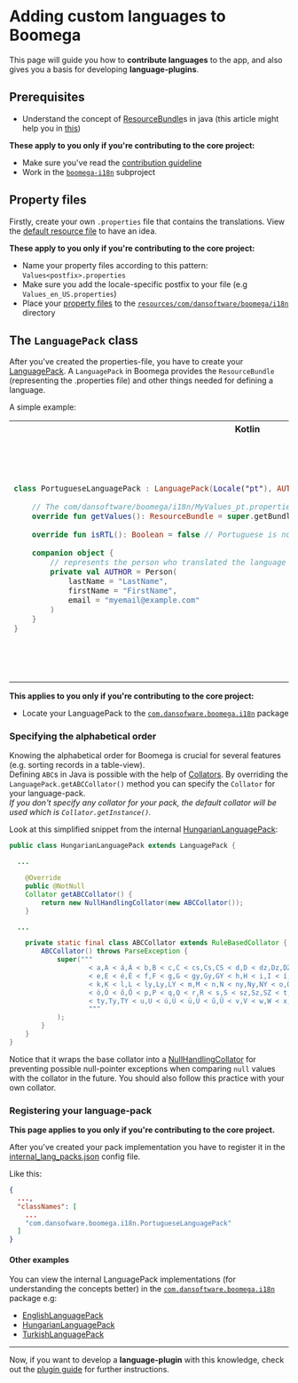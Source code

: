 # Adding custom languages to Boomega

This page will guide you how to **contribute languages** to the app, and also gives you a basis for developing
**language-plugins**.

## Prerequisites

* Understand the concept
  of [ResourceBundle](https://docs.oracle.com/en/java/javase/17/docs/api/java.base/java/util/ResourceBundle.html)s in
  java (this article might help you in [this](https://www.baeldung.com/java-resourcebundle))

**These apply to you only if you're contributing to the core project:**

* Make sure you've read the [contribution guideline](/CONTRIBUTING.md)
* Work in the [`boomega-i18n`](/boomega-i18n) subproject

## Property files

Firstly, create your own `.properties` file that contains the translations. View
the [default resource file](/boomega-i18n/src/main/resources/com/dansoftware/boomega/i18n/Values.properties) to have an
idea.

**These apply to you only if you're contributing to the core project:**

* Name your property files according to this pattern: `Values<postfix>.properties`
* Make sure you add the locale-specific postfix to your file (e.g `Values_en_US.properties`)
* Place your [property files](#property-files) to
  the [`resources/com/dansoftware/boomega/i18n`](/boomega-i18n/src/main/resources/com/dansoftware/boomega/i18n)
  directory

## The `LanguagePack` class

After you've created the properties-file, you have to create
your [LanguagePack](/boomega-i18n/src/main/java/com/dansoftware/boomega/i18n/api/LanguagePack.java). A `LanguagePack` in
Boomega provides the `ResourceBundle` (representing the .properties file)
and other things needed for defining a language.

A simple example:

<table>

<tr>
<th>Kotlin</th>
<th>Java</th>
</tr>

<tr>

<td>

```kotlin
class PortugueseLanguagePack : LanguagePack(Locale("pt"), AUTHOR) {

    // The com/dansoftware/boomega/i18n/MyValues_pt.properties file
    override fun getValues(): ResourceBundle = super.getBundle("com.dansoftware.boomega.i18n.MyValues")

    override fun isRTL(): Boolean = false // Portuguese is not a right-to-left language

    companion object {
        // represents the person who translated the language
        private val AUTHOR = Person(
            lastName = "LastName",
            firstName = "FirstName",
            email = "myemail@example.com"
        )
    }
}
```

</td>

<td>

```java
public class PortugueseLanguagePack extends LanguagePack {

    // the Locale representing the language we want to translate to (in this case Portuguese)
    private static final Locale LOCALE = new Locale("pt");

    // represents the person who translated the language
    private static final Person AUTHOR = new Person("LastName", "FirstName", "myemail@example.com");

    protected PortugueseLanguagePack() {
        super(LOCALE, AUTHOR);
    }

    @Override
    public @NotNull
    ResourceBundle getValues() {
        //The com/dansoftware/boomega/i18n/MyValues_pt.properties file
        return super.getBundle("com.dansoftware.boomega.i18n.MyValues");
    }

    @Override
    protected boolean isRTL() {
        return false; // Portuguese is not a right-to-left language
    }
}
```

</td>

</tr>
</table>

**This applies to you only if you're contributing to the core project:**

* Locate your LanguagePack to
  the [`com.dansofware.boomega.i18n`](/boomega-i18n/src/main/java/com/dansoftware/boomega/i18n) package

### Specifying the alphabetical order

Knowing the alphabetical order for Boomega is crucial for several features (e.g. sorting records in a table-view).  
Defining `ABC`s in Java is possible with the help of
[Collators](https://docs.oracle.com/en/java/javase/17/docs/api/java.base/java/text/Collator.html). By overriding
the `LanguagePack.getABCCollator()` method you can specify the `Collator` for your language-pack.  
*If you don't specify any collator for your pack, the default collator will be used which is `Collator.getInstance()`.*

Look at this simplified snippet from the
internal [HungarianLanguagePack](/boomega-i18n/src/main/java/com/dansoftware/boomega/i18n/HungarianLanguagePack.java):

```java
public class HungarianLanguagePack extends LanguagePack {

  ...

    @Override
    public @NotNull
    Collator getABCCollator() {
        return new NullHandlingCollator(new ABCCollator());
    }

  ...

    private static final class ABCCollator extends RuleBasedCollator {
        ABCCollator() throws ParseException {
            super("""
                    < a,A < á,Á < b,B < c,C < cs,Cs,CS < d,D < dz,Dz,DZ < dzs,Dzs,DZS \
                    < e,E < é,É < f,F < g,G < gy,Gy,GY < h,H < i,I < í,Í < j,J \
                    < k,K < l,L < ly,Ly,LY < m,M < n,N < ny,Ny,NY < o,O < ó,Ó \
                    < ö,Ö < ő,Ő < p,P < q,Q < r,R < s,S < sz,Sz,SZ < t,T \
                    < ty,Ty,TY < u,U < ú,Ú < ü,Ü < ű,Ű < v,V < w,W < x,X < y,Y < z,Z < zs,Zs,ZS\
                    """
            );
        }
    }
}
```

Notice that it wraps the base collator into
a [NullHandlingCollator](/boomega-i18n/src/main/kotlin/com/dansoftware/boomega/i18n/NullHandlingCollator.kt)
for preventing possible null-pointer exceptions when comparing `null` values with the collator in the future. You should
also follow this practice with your own collator.

### Registering your language-pack

**This page applies to you only if you're contributing to the core project.**

After you've created your pack implementation you have to register it in
the [internal_lang_packs.json](/boomega-i18n/src/main/resources/com/dansoftware/boomega/i18n/api/internal_lang_packs.json)
config file.

Like this:

```json
{
  ...,
  "classNames": [
    ...
    "com.dansofware.boomega.i18n.PortugueseLanguagePack"
  ]
}
```

#### Other examples

You can view the internal LanguagePack implementations (for understanding the concepts better)
in the [`com.dansoftware.boomega.i18n`](/boomega-i18n/src/main/java/com/dansoftware/boomega/i18n) package e.g:

* [EnglishLanguagePack](/boomega-i18n/src/main/java/com/dansoftware/boomega/i18n/EnglishLanguagePack.java)
* [HungarianLanguagePack](/boomega-i18n/src/main/java/com/dansoftware/boomega/i18n/HungarianLanguagePack.java)
* [TurkishLanguagePack](/boomega-i18n/src/main/java/com/dansoftware/boomega/i18n/TurkishLanguagePack.java)

---

Now, if you want to develop a **language-plugin** with this knowledge, check out
the [plugin guide](../PLUGIN_GUIDE.md#language-plugins) for further instructions.